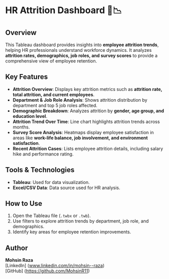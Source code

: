 # HR Attrition Dashboard 👥📉

## Overview
This Tableau dashboard provides insights into **employee attrition trends**, helping HR professionals understand workforce dynamics. It analyzes **attrition rates, demographics, job roles, and survey scores** to provide a comprehensive view of employee retention.

## Key Features
- **Attrition Overview**: Displays key attrition metrics such as **attrition rate, total attrition, and current employees**.
- **Department & Job Role Analysis**: Shows attrition distribution by department and top 5 job roles affected.
- **Demographic Breakdown**: Analyzes attrition by **gender, age group, and education level**.
- **Attrition Trend Over Time**: Line chart highlights attrition trends across months.
- **Survey Score Analysis**: Heatmaps display employee satisfaction in areas like **work-life balance, job involvement, and environment satisfaction**.
- **Recent Attrition Cases**: Lists employee attrition details, including salary hike and performance rating.

## Tools & Technologies
- **Tableau**: Used for data visualization.
- **Excel/CSV Data**: Data source used for HR analysis.

## How to Use
1. Open the Tableau file (`.twbx` or `.twb`).
2. Use filters to explore attrition trends by department, job role, and demographics.
3. Identify key areas for employee retention improvements.

## Author
**Mohsin Raza**  
[LinkedIn] (www.linkedin.com/in/mohsin--raza)  
[GitHub] (https://github.com/MohsinR11)
